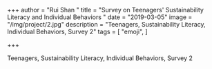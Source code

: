 +++
author = "Rui Shan "
title = "Survey on Teenagers' Sustainability Literacy and Individual Behaviors "
date = "2019-03-05"
image = "/img/project/2.jpg"
description = "Teenagers, Sustainability Literacy, Individual Behaviors, Survey 2"
tags = [
    "emoji",
]

+++


Teenagers, Sustainability Literacy, Individual Behaviors, Survey 2